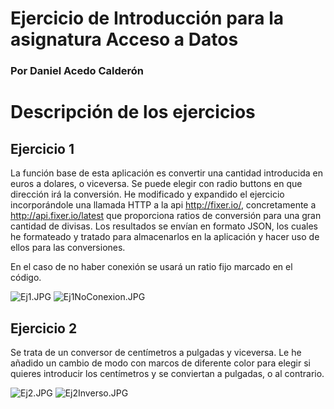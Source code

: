 # Ejercicio de Introducción para la asignatura Acceso a Datos #
### Por Daniel Acedo Calderón ###

# Descripción de los ejercicios #

## Ejercicio 1 ##

La función base de esta aplicación es convertir una cantidad introducida en euros a dolares, o viceversa. Se puede elegir con radio buttons en que dirección irá la conversión.
He modificado y expandido el ejercicio incorporándole una llamada HTTP a la api http://fixer.io/, concretamente a http://api.fixer.io/latest que proporciona ratios de conversión para una gran cantidad de divisas. Los resultados se envían en formato JSON, los cuales he formateado y tratado para almacenarlos en la aplicación y hacer uso de ellos para las conversiones.

En el caso de no haber conexión se usará un ratio fijo marcado en el código.

![Ej1.JPG](https://bitbucket.org/repo/9rMrdL/images/196902422-Ej1.JPG) ![Ej1NoConexion.JPG](https://bitbucket.org/repo/9rMrdL/images/2518624938-Ej1NoConexion.JPG)

## Ejercicio 2 ##

Se trata de un conversor de centímetros a pulgadas y viceversa. Le he añadido un cambio de modo con marcos de diferente color para elegir si quieres introducir los centímetros y se conviertan a pulgadas, o al contrario.

![Ej2.JPG](https://bitbucket.org/repo/9rMrdL/images/2982653860-Ej2.JPG) ![Ej2Inverso.JPG](https://bitbucket.org/repo/9rMrdL/images/483431182-Ej2Inverso.JPG)